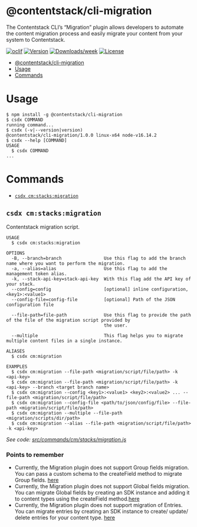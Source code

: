 # @contentstack/cli-migration

The Contentstack CLI’s “Migration” plugin allows developers to automate the content migration process and easily migrate your content from your system to Contentstack.

[![oclif](https://img.shields.io/badge/cli-oclif-brightgreen.svg)](https://oclif.io)
[![Version](https://img.shields.io/npm/v/@contentstack/cli-migration.svg)](https://npmjs.org/package/@contentstack/cli-migration)
[![Downloads/week](https://img.shields.io/npm/dw/@contentstack/cli-migration.svg)](https://npmjs.org/package/@contentstack/cli-migration)
[![License](https://img.shields.io/npm/l/@contentstack/cli-migration.svg)](https://github.com/ninadhatkar/cli-migration/blob/master/package.json)

<!-- toc -->
* [@contentstack/cli-migration](#contentstackcli-migration)
* [Usage](#usage)
* [Commands](#commands)
<!-- tocstop -->

# Usage

<!-- usage -->
```sh-session
$ npm install -g @contentstack/cli-migration
$ csdx COMMAND
running command...
$ csdx (-v|--version|version)
@contentstack/cli-migration/1.0.0 linux-x64 node-v16.14.2
$ csdx --help [COMMAND]
USAGE
  $ csdx COMMAND
...
```
<!-- usagestop -->

# Commands

<!-- commands -->
* [`csdx cm:stacks:migration`](#csdx-cmstacksmigration)

## `csdx cm:stacks:migration`

Contentstack migration script.

```
USAGE
  $ csdx cm:stacks:migration

OPTIONS
  -B, --branch=branch                Use this flag to add the branch name where you want to perform the migration.
  -a, --alias=alias                  Use this flag to add the management token alias.
  -k, --stack-api-key=stack-api-key  With this flag add the API key of your stack.
  --config=config                    [optional] inline configuration, <key1>:<value1>
  --config-file=config-file          [optional] Path of the JSON configuration file

  --file-path=file-path              Use this flag to provide the path of the file of the migration script provided by
                                     the user.

  --multiple                         This flag helps you to migrate multiple content files in a single instance.

ALIASES
  $ csdx cm:migration

EXAMPLES
  $ csdx cm:migration --file-path <migration/script/file/path> -k <api-key>
  $ csdx cm:migration --file-path <migration/script/file/path> -k <api-key> --branch <target branch name>
  $ csdx cm:migration --config <key1>:<value1> <key2>:<value2> ... --file-path <migration/script/file/path>
  $ csdx cm:migration --config-file <path/to/json/config/file> --file-path <migration/script/file/path>
  $ csdx cm:migration --multiple --file-path <migration/scripts/dir/path> 
  $ csdx cm:migration --alias --file-path <migration/script/file/path> -k <api-key>
```

_See code: [src/commands/cm/stacks/migration.js](https://github.com/contentstack/cli-migration/blob/v1.0.0/src/commands/cm/stacks/migration.js)_
<!-- commandsstop -->

### Points to remember

- Currently, the Migration plugin does not support Group fields migration. You can pass a custom schema to the createField method to migrate Group fields. [here](packages/contentstack-migration/examples/)
- Currently, the Migration plugin does not support Global fields migration. You can migrate Global fields by creating an SDK instance and adding it to content types using the createField method.[here](packages/contentstack-migration/examples/)
- Currently, the Migration plugin does not support migration of Entries. You can migrate entries by creating an SDK instance to create/ update/ delete entries for your content type. [here](packages/contentstack-migration/examples/)
